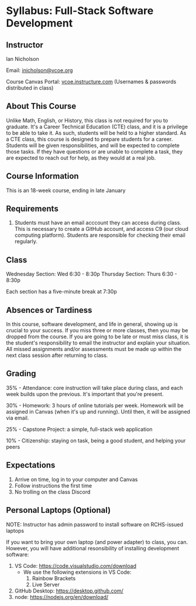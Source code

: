 # Syllabus: Full-Stack Software Development

## Instructor

Ian Nicholson

Email: inicholson@vcoe.org

Course Canvas Portal: [vcoe.instructure.com](https://vcoe.instructure.com/) (Usernames & passwords distributed in class)

## About This Course

Unlike Math, English, or History, this class is not required for you to graduate. It's a Career Technical Education (CTE) class, and it is a privilege to be able to take it. As such, students will be held to a higher standard. As a CTE class, this course is designed to prepare students for a career. Students will be given responsibilities, and will be expected to complete those tasks. If they have questions or are unable to complete a task, they are expected to reach out for help, as they would at a real job.

## Course Information

This is an 18-week course, ending in late January

## Requirements

1. Students must have an email acccount they can access during class. This is necessary to create a GitHub account, and access C9 (our cloud computing platform). Students are responsible for checking their email regularly. 

## Class

Wednesday Section: Wed 6:30 - 8:30p
Thursday Section: Thurs 6:30 - 8:30p

Each section has a five-minute break at 7:30p

## Absences or Tardiness

In this course, software development, and life in general, showing up is crucial to your success. If you miss three or more classes, then you may be dropped from the course. If you are going to be late or must miss class, it is the student's responsibility to email the instructor and explain your situation. All missed assignments and/or assessments must be made up within the next class session after returning to class.

## Grading

35% - Attendance: core instruction will take place during class, and each week builds upon the previous. It's important that you're present.

30% - Homework: 3 hours of online tutorials per week. Homework will be assigned in Canvas (when it's up and running). Until then, it will be assigned via email.

25% - Capstone Project: a simple, full-stack web application

10% - Citizenship: staying on task, being a good student, and helping your peers

## Expectations

1. Arrive on time, log in to your computer and Canvas
2. Follow instructions the first time
3. No trolling on the class Discord

## Personal Laptops (Optional)

NOTE: Instructor has admin password to install software on RCHS-issued laptops

If you want to bring your own laptop (and power adapter) to class, you can. However, you will have additional resonsibility of installing development software:

1. VS Code: https://code.visualstudio.com/download
    * We use the following extensions in VS Code:
      1. Rainbow Brackets
      2. Live Server
2. GitHub Desktop: https://desktop.github.com/
3. node: https://nodejs.org/en/download/

